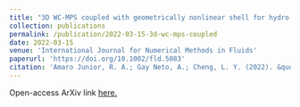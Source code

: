 ```yaml
---
title: "3D WC-MPS coupled with geometrically nonlinear shell for hydro-elastic free-surface flows"
collection: publications
permalink: /publication/2022-03-15-3d-wc-mps-coupled
date: 2022-03-15
venue: 'International Journal for Numerical Methods in Fluids'
paperurl: 'https://doi.org/10.1002/fld.5083'
citation: 'Amaro Junior, R. A.; Gay Neto, A.; Cheng, L. Y. (2022). &quot;3D WC-MPS coupled with geometrically nonlinear shell for hydro-elastic free-surface flows.&quot; <i>International Journal for Numerical Methods in Fluids</i>, 94(8): 1048-1081'
---
```


Open-access ArXiv link [here.](https://arxiv.org/abs/2304.01318)
